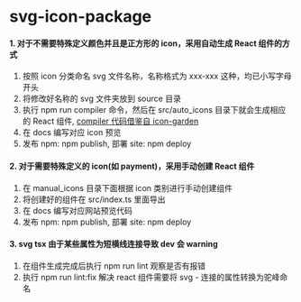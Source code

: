# svg-icon-package

#### 1. 对于不需要特殊定义颜色并且是正方形的 icon，采用自动生成 React 组件的方式

1.  按照 icon 分类命名 svg 文件名称，名称格式为 xxx-xxx 这种，均已小写字母开头
2.  将修改好名称的 svg 文件夹放到 source 目录
3.  执行 npm run compiler 命令，然后在 src/auto_icons 目录下就会生成相应的 React 组件, [compiler 代码借鉴自 icon-garden](https://github.com/yijinc/icon-garden)
4.  在 docs 编写对应 icon 预览
5.  发布 npm: npm publish, 部署 site: npm deploy

#### 2. 对于需要特殊定义的 icon(如 payment)，采用手动创建 React 组件

1.  在 manual_icons 目录下面根据 icon 类别进行手动创建组件
2.  将创建好的组件在 src/index.ts 里面导出
3.  在 docs 编写对应网站预览代码
4.  发布 npm: npm publish, 部署 site: npm deploy

#### 3. svg tsx 由于某些属性为短横线连接导致 dev 会 warning

1. 在组件生成完成后执行 npm run lint 观察是否有报错
2. 执行 npm run lint:fix 解决 react 组件需要将 svg - 连接的属性转换为驼峰命名
